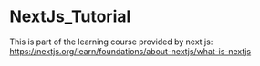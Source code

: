 # NextJs_Tutorial
This is part of the learning course provided by next js: https://nextjs.org/learn/foundations/about-nextjs/what-is-nextjs
